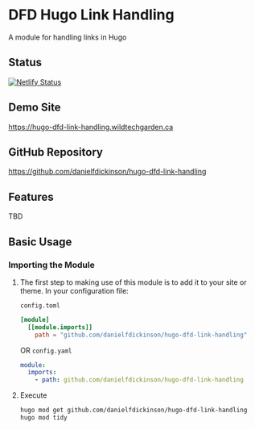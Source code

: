 # DFD Hugo Link Handling

A module for handling links in Hugo

## Status

[![Netlify Status](https://api.netlify.com/api/v1/badges/b54490a1-f9ec-4783-ace8-cf70ead68db7/deploy-status)](https://app.netlify.com/sites/hugo-dfd-link-handling/deploys)

## Demo Site

<https://hugo-dfd-link-handling.wildtechgarden.ca>

## GitHub Repository

<https://github.com/danielfdickinson/hugo-dfd-link-handling>

## Features

TBD

## Basic Usage

### Importing the Module

1. The first step to making use of this module is to add it to your site or theme.  In your configuration file:

   ``config.toml``
   ```toml
   [module]
     [[module.imports]]
       path = "github.com/danielfdickinson/hugo-dfd-link-handling"
   ```
   OR
   ``config.yaml``
   ```yaml
   module:
     imports:
       - path: github.com/danielfdickinson/hugo-dfd-link-handling
   ```
2. Execute
   ```bash
   hugo mod get github.com/danielfdickinson/hugo-dfd-link-handling
   hugo mod tidy
   ```
